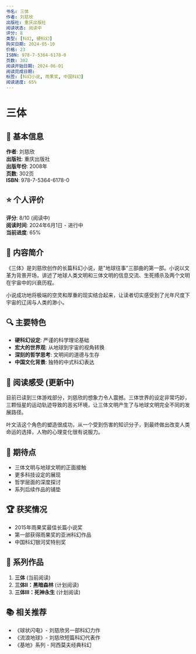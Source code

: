 ```yaml
---
书名: 三体
作者: 刘慈欣
出版社: 重庆出版社
阅读状态: 阅读中
评分: 8
类型: [科幻, 硬科幻]
购买日期: 2024-05-10
价格: 23
ISBN: 978-7-5364-6178-0
页数: 302
阅读开始日期: 2024-06-01
阅读完成日期: 
标签: [科幻小说, 雨果奖, 中国科幻]
阅读进度: 65%
---
```


# 三体

## 📖 基本信息

**作者**: 刘慈欣  
**出版社**: 重庆出版社  
**出版年份**: 2008年  
**页数**: 302页  
**ISBN**: 978-7-5364-6178-0  

## ⭐ 个人评价

**评分**: 8/10 (阅读中)  
**阅读时间**: 2024年6月1日 - 进行中  
**当前进度**: 65%

## 📝 内容简介

《三体》是刘慈欣创作的长篇科幻小说，是"地球往事"三部曲的第一部。小说以文革为背景开场，讲述了地球人类文明和三体文明的信息交流、生死搏杀及两个文明在宇宙中的兴衰历程。

小说成功地将极端的空灵和厚重的现实结合起来，让读者切实感受到了光年尺度下宇宙的辽阔与人类的渺小。

## 🔍 主要特色

- **硬科幻设定**: 严谨的科学理论基础
- **宏大的世界观**: 从地球到宇宙的视角转换  
- **深刻的哲学思考**: 文明间的道德与生存
- **中国文化背景**: 独特的中式科幻表达

## 💭 阅读感受 (更新中)

目前已读到三体游戏部分，刘慈欣的想象力令人震撼。三体世界的设定非常巧妙，三颗恒星的运动轨迹导致的恶劣环境，让三体文明产生了与地球文明完全不同的发展路径。

叶文洁这个角色的塑造很成功，从一个受到伤害的知识分子，到最终做出改变人类命运的选择，人物的心理变化很有说服力。

## 🎯 期待点

- 三体文明与地球文明的正面接触
- 更多科技设定的展现
- 哲学层面的深度探讨
- 系列后续作品的铺垫

## 🏆 获奖情况

- 2015年雨果奖最佳长篇小说奖
- 第一部获得雨果奖的亚洲科幻作品
- 中国科幻银河奖特别奖

## 🔗 系列作品

1. **三体** (当前阅读)
2. **三体Ⅱ：黑暗森林** (计划阅读)
3. **三体Ⅲ：死神永生** (计划阅读)

## 📚 相关推荐

- 《球状闪电》- 刘慈欣另一部科幻力作
- 《流浪地球》- 刘慈欣短篇科幻代表作
- 《基地》系列 - 阿西莫夫经典科幻 